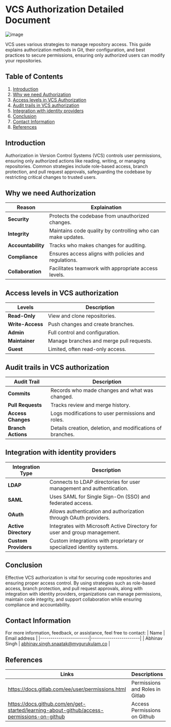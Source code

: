 # VCS Authorization Detailed Document
![image](https://github.com/user-attachments/assets/30c3847f-047d-45c1-9a02-c76be5406941)

VCS uses various strategies to manage repository access. This guide explains authorization methods in Git, their configuration, and best practices to secure permissions, ensuring only authorized users can modify your repositories.

## Table of Contents
1. [Introduction](#introduction)
2. [Why we need Authorization](#why-we-need-authorization)
3. [Access levels in VCS Authorization](#access-levels-in-vcs-authorization)
4. [Audit trails in VCS authorization](#audit-trails-in-vcs-authorization)
5. [Integration with identity providers](#integration-with-identity-providers)
6. [Conclusion](#conclusion)
7. [Contact Information](#contact-information)
8. [References](#references)


## Introduction

Authorization in Version Control Systems (VCS) controls user permissions, ensuring only authorized actions like reading, writing, or managing repositories. Common strategies include role-based access, branch protection, and pull request approvals, safeguarding the codebase by restricting critical changes to trusted users.

## Why we need Authorization

|    Reason    |    Explaination    |
|--------------|--------------------|
| **Security** | Protects the codebase from unauthorized changes. |
| **Integrity** | Maintains code quality by controlling who can make updates. |
| **Accountability** | Tracks who makes changes for auditing.|
| **Compliance** | Ensures access aligns with policies and regulations. |
| **Collaboration** | Facilitates teamwork with appropriate access levels. |



## Access levels in VCS authorization

|    Levels    |    Description    |
|--------------|--------------------|
| **Read-Only** | View and clone repositories. |
| **Write-Access** | Push changes and create branches.|
| **Admin** | Full control and configuration. |
| **Maintainer** | Manage branches and merge pull requests. |
| **Guest** | Limited, often read-only access. |



## Audit trails in VCS authorization

|    Audit Trail    |    Description    |
|--------------|--------------------|
| **Commits** | Records who made changes and what was changed. |
| **Pull Requests** | Tracks review and merge history.|
| **Access Changes** | Logs modifications to user permissions and roles. |
| **Branch Actions** | Details creation, deletion, and modifications of branches. |

## Integration with identity providers

|    Integration Type    |   Description    |
|--------------|--------------------|
| **LDAP** | Connects to LDAP directories for user management and authentication. |
| **SAML** | Uses SAML for Single Sign-On (SSO) and federated access. |
| **OAuth** | Allows authentication and authorization through OAuth providers. |
| **Active Directory** | Integrates with Microsoft Active Directory for user and group management. |
| **Custom Providers** | Custom integrations with proprietary or specialized identity systems. |

## Conclusion

Effective VCS authorization is vital for securing code repositories and ensuring proper access control. By using strategies such as role-based access, branch protection, and pull request approvals, along with integration with identity providers, organizations can manage permissions, maintain code integrity, and support collaboration while ensuring compliance and accountability.

## Contact Information
For more information, feedback, or assistance, feel free to contact:
| Name                   | Email address          |
|------------------------|------------------------|
| Abhinav Singh          | abhinav.singh.snaatak@mygurukulam.co  |


## References

| Links                                             | Descriptions                           |
|---------------------------------------------------|----------------------------------------|
| https://docs.gitlab.com/ee/user/permissions.html  | Permissions and Roles in Gitlab|
| https://docs.github.com/en/get-started/learning-about-github/access-permissions-on-github | Access Permissions on Github |


